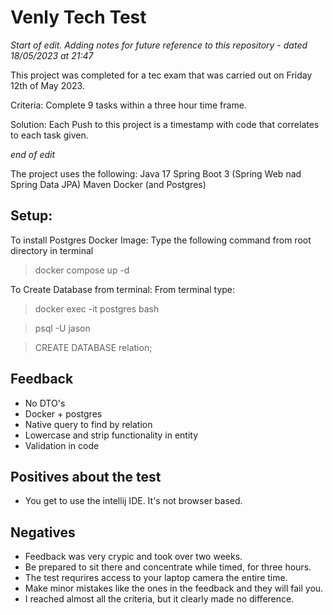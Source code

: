 # Venly Tech Test

*Start of edit. Adding notes for future reference to this repository - dated 18/05/2023 at 21:47*

This project was completed for a tec exam that was carried out on Friday 12th of May 2023.

Criteria: Complete 9 tasks within a three hour time frame.

Solution: Each Push to this project is a timestamp with code that correlates to each task given.

*end of edit*

The project uses the following:
Java 17
Spring Boot 3 (Spring Web nad Spring Data JPA)
Maven
Docker (and Postgres)

Setup:
---
To install Postgres Docker Image: 
Type the following command from root directory in terminal 
> docker compose up -d

To Create Database from terminal:
From terminal type: 
> docker exec -it postgres bash

> psql -U jason

> CREATE DATABASE relation;

Feedback
---
- No DTO's
- Docker + postgres
- Native query to find by relation
- Lowercase and strip functionality in entity
- Validation in code

Positives about the test
---
- You get to use the intellij IDE. It's not browser based.

Negatives
---
- Feedback was very crypic and took over two weeks.
- Be prepared to sit there and concentrate while timed, for three hours.
- The test requrires access to your laptop camera the entire time.
- Make minor mistakes like the ones in the feedback and they will fail you.
- I reached almost all the criteria, but it clearly made no difference.
